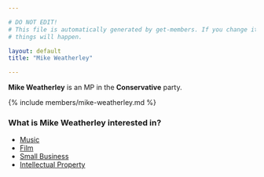 ```yaml
---

# DO NOT EDIT!
# This file is automatically generated by get-members. If you change it, bad
# things will happen.

layout: default
title: "Mike Weatherley"

---
```


**Mike Weatherley** is an MP in the **Conservative** party.

{% include members/mike-weatherley.md %}

### What is Mike Weatherley interested in?


* [Music](/interests/music.html)
* [Film](/interests/film.html)
* [Small Business](/interests/small-business.html)
* [Intellectual Property](/interests/intellectual-property.html)
